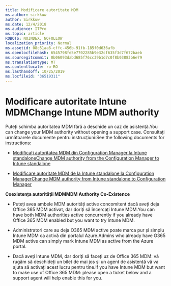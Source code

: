 ```yaml
---
title: Modificare autoritate MDM
ms.author: sirkkuw
author: Sirkkuw
ms.date: 12/4/2018
ms.audience: ITPro
ms.topic: article
ROBOTS: NOINDEX, NOFOLLOW
localization_priority: Normal
ms.assetid: 08c51aa6-cffc-456b-91fb-185f0d636afb
ms.openlocfilehash: 6545798fe5e7702285b9e32cf635f3d7f672baeb
ms.sourcegitcommit: 0b06093dabd685f76cc39b1d7c0f8b03883b6e79
ms.translationtype: MT
ms.contentlocale: ro-RO
ms.lasthandoff: 10/25/2019
ms.locfileid: "36519311"
---
```

# <a name="change-intune-mdm-authority"></a><span data-ttu-id="28c67-102">Modificare autoritate Intune MDM</span><span class="sxs-lookup"><span data-stu-id="28c67-102">Change Intune MDM authority</span></span>

<span data-ttu-id="28c67-103">Puteți schimba autoritatea MDM fără a deschide un caz de asistență.</span><span class="sxs-lookup"><span data-stu-id="28c67-103">You can change your MDM authority without opening a support case.</span></span> <span data-ttu-id="28c67-104">Consultați următoarele documente pentru instrucțiuni:</span><span class="sxs-lookup"><span data-stu-id="28c67-104">See the following documents for instructions:</span></span>
  
- [<span data-ttu-id="28c67-105">Modificați autoritatea MDM din Configuration Manager la Intune standalone</span><span class="sxs-lookup"><span data-stu-id="28c67-105">Change MDM authority from the Configuration Manager to Intune standalone</span></span>](https://docs.microsoft.com/sccm/mdm/deploy-use/migrate-change-mdm-authority)
    
- [<span data-ttu-id="28c67-106">Modificare autoritate MDM de la Intune standalone la Configuration Manager</span><span class="sxs-lookup"><span data-stu-id="28c67-106">Change MDM authority from Intune standalone to Configuration Manager</span></span>](https://docs.microsoft.com/sccm/mdm/deploy-use/change-mdm-authority)
    
 <span data-ttu-id="28c67-107">**Coexistența autorității MDM**</span><span class="sxs-lookup"><span data-stu-id="28c67-107">**MDM Authority Co-Existence**</span></span>
  
- <span data-ttu-id="28c67-108">Puteți avea ambele MDM autorități active concomitent dacă aveți deja Office 365 MDM activat, dar doriți să încercați Intune MDM.</span><span class="sxs-lookup"><span data-stu-id="28c67-108">You can have both MDM authorities active concurrently if you already have Office 365 MDM enabled but you want to try Intune MDM.</span></span>
    
- <span data-ttu-id="28c67-109">Administratori care au deja O365 MDM active poate marca pur și simplu Intune MDM ca activă din portalul Azure.</span><span class="sxs-lookup"><span data-stu-id="28c67-109">Admins who already have O365 MDM active can simply mark Intune MDM as active from the Azure portal.</span></span>
    
- <span data-ttu-id="28c67-110">Dacă aveți Intune MDM, dar doriți să faceți uz de Office 365 MDM: vă rugăm să deschideți un bilet de mai jos și un agent de asistență vă va ajuta să activați acest lucru pentru tine.</span><span class="sxs-lookup"><span data-stu-id="28c67-110">If you have Intune MDM but want to make use of Office 365 MDM: please open a ticket below and a support agent will help enable this for you.</span></span>
    

